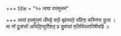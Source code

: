 +++
title = "१० त्वया वयमुत्तमं"

+++
त्वया॑ व॒यमु॑त्त॒मं धी॑महे॒ वयो॒ बृह॑स्पते॒ पप्रि॑णा॒ सस्नि॑ना यु॒जा ।  
मा नो॑ दुः॒शंसो॑ अभिदि॒प्सुरी॑शत॒ प्र सु॒शंसा॑ म॒तिभि॑स्तारिषीमहि ॥